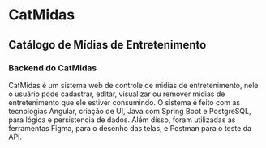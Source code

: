 # CatMidas
## Catálogo de Mídias de Entretenimento
### Backend do CatMidas
  
  CatMidas é um sistema web de controle de midias de entretenimento, nele o usuário pode cadastrar, editar, visualizar ou remover midias de entretenimento que ele estiver consumindo. 
  O sistema é feito com as tecnologias Angular, criação de UI, Java com Spring Boot e PostgreSQL, para lógica e persistencia de dados. Além disso, foram utilizadas as ferramentas Figma, para o desenho das telas, e Postman para o teste da API.
